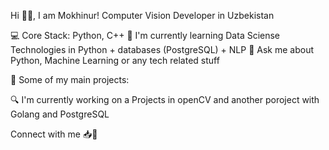 Hi 👋🏻, I am Mokhinur!
Computer Vision Developer in Uzbekistan

💻 Core Stack: Python, C++
🌱 I'm currently learning Data Sciense Technologies in Python + databases (PostgreSQL) + NLP
📩 Ask me about Python, Machine Learning or any tech related stuff

   🚀 Some of my main projects:
  
🔍 I'm currently working on a Projects in openCV and another poroject with Golang and PostgreSQL

Connect with me
📥📃

<!---
mokhinurabdurakhimova/mokhinurabdurakhimova is a ✨ special ✨ repository because its `README.md` (this file) appears on your GitHub profile.
You can click the Preview link to take a look at your changes.
--->
